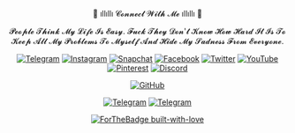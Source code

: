<div align="center">

🦅 ıllıllı 𝓒𝓸𝓷𝓷𝓮𝓬𝓽 𝓦𝓲𝓽𝓱 𝓜𝓮 ıllıllı 🐥

𝓟𝓮𝓸𝓹𝓵𝓮 𝓣𝓱𝓲𝓷𝓴 𝓜𝔂 𝓛𝓲𝓯𝓮 𝓘𝓼 𝓔𝓪𝓼𝔂. 𝓕𝓾𝓬𝓴 𝓣𝓱𝓮𝔂 𝓓𝓸𝓷'𝓽 𝓚𝓷𝓸𝔀 𝓗𝓸𝔀 𝓗𝓪𝓻𝓭 𝓘𝓽 𝓘𝓼 𝓣𝓸 𝓚𝓮𝓮𝓹 𝓐𝓵𝓵 𝓜𝔂 𝓟𝓻𝓸𝓫𝓵𝓮𝓶𝓼 𝓣𝓸 𝓜𝔂𝓼𝓮𝓵𝓯 𝓐𝓷𝓭 𝓗𝓲𝓭𝓮 𝓜𝔂 𝓢𝓪𝓭𝓷𝓮𝓼𝓼 𝓕𝓻𝓸𝓶 𝓔𝓿𝓮𝓻𝔂𝓸𝓷𝓮. 



[![Telegram](https://img.shields.io/badge/Telegram-2CA5E0?style=for-the-badge&logo=telegram&logoColor=white)](https://t.me/MaximXRobot) [![Instagram](https://img.shields.io/badge/Instagram-%23E4405F.svg?style=for-the-badge&logo=Instagram&logoColor=white)](https://instagram.com/ikx7.a)</a>
[![Snapchat](https://img.shields.io/badge/Snapchat-F9DC3e.svg?style=for-the-badge&logo=Snapchat&logoColor=white)](https://www.snapchat.com/add/ikx7.a) [![Facebook](https://img.shields.io/badge/Facebook-%231877F2.svg?style=for-the-badge&logo=Facebook&logoColor=white)](https://www.facebook.com/ikx7.a) </a>
[![Twitter](https://img.shields.io/badge/Twitter-%231DA1F2.svg?style=for-the-badge&logo=Twitter&logoColor=white)](https://mobile.twitter.com/ikx7_a) [![YouTube](https://img.shields.io/badge/YouTube-%23FF0000.svg?style=for-the-badge&logo=YouTube&logoColor=white)](https://youtube.com/channel/UC9o1hM49jVr2lgOinw0pAdw)
[![Pinterest](https://img.shields.io/badge/Pinterest-%23E60023.svg?style=for-the-badge&logo=Pinterest&logoColor=white)](https://pin.it/2F0zGcr) [![Discord](https://img.shields.io/badge/Discord-%237289DA.svg?style=for-the-badge&logo=discord&logoColor=white)](https://discord.gg/m8u2TmgRjN)

[![GitHub](https://img.shields.io/badge/github-%23121011.svg?style=for-the-badge&logo=github&logoColor=white)](https://github.com/AL3X-Github) 

[![Telegram](https://img.shields.io/badge/Group-%232C3454?style=for-the-badge&logo=telegram&logoColor=white)](https://t.me/MaximXGroup) [![Telegram](https://img.shields.io/badge/Channel-%232C3454?style=for-the-badge&logo=telegram&logoColor=white)](https://t.me/MaximXChannels)

[![ForTheBadge built-with-love](http://ForTheBadge.com/images/badges/built-with-love.svg)](https://github.com/AL3X-Github)
